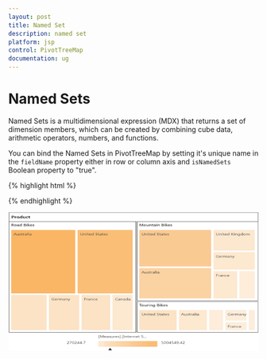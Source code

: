 ```yaml
---
layout: post
title: Named Set
description: named set
platform: jsp
control: PivotTreeMap
documentation: ug
---
```


# Named Sets

Named Sets is a multidimensional expression (MDX) that returns a set of dimension members, which can be created by combining cube data, arithmetic operators, numbers, and functions.

You can bind the Named Sets in PivotTreeMap by setting it's unique name in the `fieldName` property either in row or column axis and `isNamedSets` Boolean property to "true".

{% highlight html %}

<div class="cols-sample-area">
<ej:pivotTreeMap id="PivotTreeMap1">
<ej:pivotTreeMap-dataSource catalog="Adventure Works DW 2008 SE" cube="Adventure Works" data="//bi.syncfusion.com/olap/msmdpump.dll">
<ej:pivotTreeMap-dataSource-rowCollections>
<ej:pivotTreeMap-dataSource-rows fieldName="[Core Product Group]" isNamedSets="true"></ej:pivotTreeMap-dataSource-rows>
</ej:pivotTreeMap-dataSource-rowCollections>
<ej:pivotTreeMap-dataSource-columnCollections>
<ej:pivotTreeMap-dataSource-columns fieldName="[Customer].[Customer Geography]"></ej:pivotTreeMap-dataSource-columns>
</ej:pivotTreeMap-dataSource-columnCollections>
<ej:pivotTreeMap-dataSource-valueCollections>
<ej:pivotTreeMap-dataSource-values axis="columns">
<ej:pivotTreeMap-dataSource-values-measureCollections>
<ej:pivotTreeMap-dataSource-values-measure fieldName="[Measures].[Internet Sales Amount]"></ej:pivotTreeMap-dataSource-values-measure>
</ej:pivotTreeMap-dataSource-values-measureCollections>
</ej:pivotTreeMap-dataSource-values>
</ej:pivotTreeMap-dataSource-valueCollections>
</ej:pivotTreeMap-dataSource>
</ej:pivotTreeMap>
</div>
<script id="tooltipTemplate" type="application/jsrender">
	<div style="background:White; color:black; font-size:12px; font-weight:normal; border: 1px solid #4D4D4D; white-space: nowrap;border-radius: 2px; margin-right: 25px; min-width: 110px;padding-right: 5px; padding-left: 5px; padding-bottom: 2px ;width: auto; height: auto;">
		<div>Measure(s) : {{:~Measures(#data)}}</div><div>Row : {{:~Row(#data)}}</div><div>Column : {{:~Column(#data)}}</div><div>Value : {{:~Value(#data)}}</div>
	</div>
</script> 

{% endhighlight %}

![](NamedSets_images/namedset.png)

